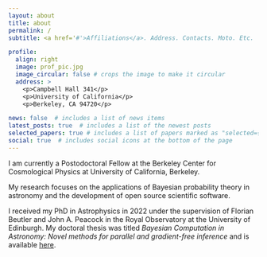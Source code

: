 ```yaml
---
layout: about
title: about
permalink: /
subtitle: <a href='#'>Affiliations</a>. Address. Contacts. Moto. Etc.

profile:
  align: right
  image: prof_pic.jpg
  image_circular: false # crops the image to make it circular
  address: >
    <p>Campbell Hall 341</p>
    <p>University of California</p>
    <p>Berkeley, CA 94720</p>

news: false  # includes a list of news items
latest_posts: true  # includes a list of the newest posts
selected_papers: true # includes a list of papers marked as "selected={true}"
social: true  # includes social icons at the bottom of the page
---
```


I am currently a Postodoctoral Fellow at the Berkeley Center for Cosmological Physics at
University of California, Berkeley.

My research focuses on the applications of Bayesian probability theory in astronomy
and the development of open source scientific software.

I received my PhD in Astrophysics in 2022 under the supervision of Florian Beutler and
John A. Peacock in the Royal Observatory at the University of Edinburgh. My doctoral thesis
was titled *Bayesian Computation in Astronomy: Novel methods for parallel and gradient-free
inference* and is available [here](https://arxiv.org/pdf/2303.16134.pdf).